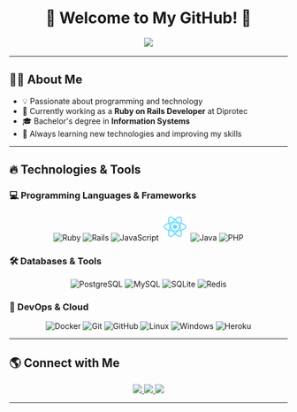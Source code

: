 <h1 align="center">🚀 Welcome to My GitHub! 🚀</h1>

<p align="center">
  <img src="https://readme-typing-svg.herokuapp.com?font=Fira+Code&size=22&pause=1200&color=36BCF7&center=true&vCenter=true&width=700&lines=Hello,+I'm+Gabriel!+%F0%9F%91%8B;Ruby+on+Rails+Developer+and+PHP+Developer+%F0%9F%9A%80;Passionate+about+Technology+and+Innovation!">
</p>

---

## 👨‍💻 About Me  
- 💡 Passionate about programming and technology  
- 🔭 Currently working as a **Ruby on Rails Developer** at Diprotec  
- 🎓 Bachelor's degree in **Information Systems**  
- 🌱 Always learning new technologies and improving my skills  

---

## 🔥 Technologies & Tools  

### 💻 Programming Languages & Frameworks  
<div align="center">
  <img alt="Ruby" height="50" src="https://cdn.jsdelivr.net/gh/devicons/devicon/icons/ruby/ruby-original.svg">
  <img alt="Rails" height="50" src="https://cdn.jsdelivr.net/gh/devicons/devicon/icons/rails/rails-original-wordmark.svg">
  <img alt="JavaScript" height="50" src="https://cdn.jsdelivr.net/gh/devicons/devicon/icons/javascript/javascript-plain.svg">
  <img alt="React" height="50" src="https://raw.githubusercontent.com/github/explore/80688e429a7d4ef2fca1e82350fe8e3517d3494d/topics/react/react.png">
  <img alt="Java" height="50" src="https://cdn.jsdelivr.net/gh/devicons/devicon/icons/java/java-original.svg">
  <img alt="PHP" height="50" src="https://cdn.jsdelivr.net/gh/devicons/devicon/icons/php/php-original.svg">
</div>

### 🛠️ Databases & Tools  
<div align="center">
  <img alt="PostgreSQL" height="50" src="https://cdn.jsdelivr.net/gh/devicons/devicon/icons/postgresql/postgresql-original-wordmark.svg">
  <img alt="MySQL" height="50" src="https://cdn.jsdelivr.net/gh/devicons/devicon/icons/mysql/mysql-original-wordmark.svg">
  <img alt="SQLite" height="50" src="https://cdn.jsdelivr.net/gh/devicons/devicon/icons/sqlite/sqlite-original.svg">
  <img alt="Redis" height="50" src="https://cdn.jsdelivr.net/gh/devicons/devicon/icons/redis/redis-original-wordmark.svg">
</div>

### 🐳 DevOps & Cloud  
<div align="center">
  <img alt="Docker" height="50" src="https://cdn.jsdelivr.net/gh/devicons/devicon/icons/docker/docker-original.svg">
  <img alt="Git" height="50" src="https://cdn.jsdelivr.net/gh/devicons/devicon/icons/git/git-original.svg">
  <img alt="GitHub" height="50" src="https://cdn.jsdelivr.net/gh/devicons/devicon/icons/github/github-original.svg">
  <img alt="Linux" height="50" src="https://cdn.jsdelivr.net/gh/devicons/devicon/icons/linux/linux-original.svg">
  <img alt="Windows" height="50" src="https://cdn.jsdelivr.net/gh/devicons/devicon/icons/windows8/windows8-original.svg">
  <img alt="Heroku" height="50" src="https://cdn.jsdelivr.net/gh/devicons/devicon/icons/heroku/heroku-original.svg">
</div>

---

## 🌎 Connect with Me  

<p align="center">
  <a href="https://www.linkedin.com/in/gabrielnhaia/" target="_blank">
    <img src="https://img.shields.io/badge/-LinkedIn-%230077B5?style=for-the-badge&logo=linkedin&logoColor=white">
  </a>
  <a href="https://www.instagram.com/gabnhaia/" target="_blank">
    <img src="https://img.shields.io/badge/-Instagram-%23E4405F?style=for-the-badge&logo=instagram&logoColor=white">
  </a>
  <a href="https://leetcode.com/u/gabnhaia/" target="_blank">
    <img src="https://img.shields.io/badge/-LeetCode-FFA116?style=for-the-badge&logo=leetcode&logoColor=black">
  </a>
</p>

---
